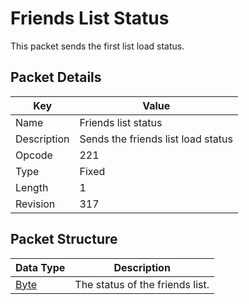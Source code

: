 # Friends List Status
This packet sends the first list load status.

## Packet Details
| Key | Value |
|--|--|
| Name | Friends list status |
| Description | Sends the friends list load status |
| Opcode | 221 |
| Type | Fixed |
| Length | 1 |
| Revision | 317 |

## Packet Structure
| Data Type | Description |
|--|--|
| [Byte](/Data-Types.html#common-data-types) | The status of the friends list. |
